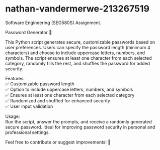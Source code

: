 # nathan-vandermerwe-213267519<br>
Software Engineering (SEG580S) Assignment.<br> 

Password Generator 🔐<br>

This Python script generates secure, customizable passwords based on user preferences. Users can specify the password length (minimum 4 characters) and choose to include uppercase letters, numbers, and symbols. The script ensures at least one character from each selected category, randomly fills the rest, and shuffles the password for added security.
<br>

Features:<br>
✅ Customizable password length <br>
✅ Option to include uppercase letters, numbers, and symbols<br>
✅ Ensures at least one character from each selected category<br>
✅ Randomized and shuffled for enhanced security<br>
✅ User input validation<br>

Usage:<br>
Run the script, answer the prompts, and receive a randomly generated secure password. Ideal for improving password security in personal and professional settings.
<br>

Feel free to contribute or suggest improvements! 🚀
